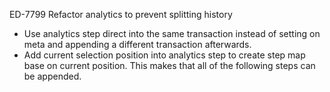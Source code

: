 ED-7799 Refactor analytics to prevent splitting history

* Use analytics step direct into the same transaction instead of setting on meta and appending a different transaction afterwards.
* Add current selection position into analytics step to create step map base on current position. This makes that all of the following steps can be appended. 
